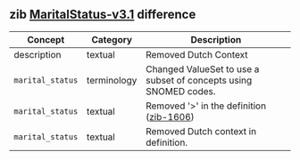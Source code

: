 ## zib [MaritalStatus-v3.1](https://zibs.nl/wiki/MaritalStatus-v3.1(2020EN)) difference

| Concept         | Category          | Description                             | 
|-----------------|-------------------|-----------------------------------------|
| description | textual | Removed Dutch Context
| `marital_status` | terminology | Changed ValueSet to use a subset of concepts using SNOMED codes.  
| `marital_status` | textual | Removed '>' in the definition ([zib-1606](https://bits.nictiz.nl/browse/ZIB-1606))
| `marital_status` | textual | Removed Dutch context in definition.